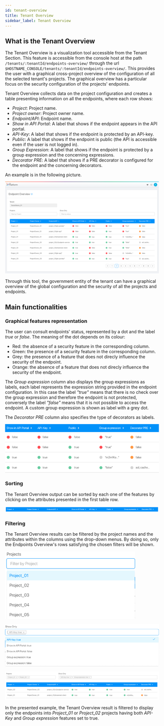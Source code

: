 ```yaml
---
id: tenant-overview
title: Tenant Overview
sidebar_label: Tenant Overview
---
```

## What is the Tenant Overview

The Tenant Overview is a visualization tool accessible from the Tenant Section. This feature is accessible from the console host at the path `/tenants/:tenantId/endpoints-overview/` through the url `$HOSTNAME_CONSOLE/tenants/:tenantId/endpoints-overview/`. This provides the user with a graphical cross-project overview of the configuration of all the selected tenant's projects. The graphical overview has a particular focus on the security configuration of the projects' endpoints.  

Tenant Overview collects data on the project configuration and creates a table presenting information on all the endpoints, where each row shows:
* *Project*: Project name.
* *Project owner*: Project owner name.
* *Endpoint/API*: Endpoint name.
* *Show in API Portal*: A label that shows if the endpoint appears in the API portal.
* *API-Key*: A label that shows if the endpoint is protected by an API-key.
* *Public*: A label that shows if the endpoint is public (the API is accessible even if the user is not logged in).
* *Group Expression*: A label that shows if the endpoint is protected by a group expression and the concerning expressions.
* *Decorator PRE*: A label that shows if a PRE decorator is configured for the endpoint and the concerning decorators.  

An example is in the following picture.

![Endpoints Overview visualization](img/endpoints-overview-visualization.png)

Through this tool, the government entity of the tenant can have a graphical overview of the global configuration and the security of all the projects and endpoints.

## Main functionalities

### Graphical features representation

The user can consult endpoints' status, represented by a dot and the label *true* or *false*. The meaning of the dot depends on its colour:

* Red: the absence of a security feature in the corresponding column.
* Green: the presence of a security feature in the corresponding column.
* Grey: the presence of a feature that does not direcly influence the security of the endpoint.
* Orange: the absence of a feature that does not direcly influence the security of the endpoint.

The *Group expression* column also displays the group expressions as labels, each label represents the expression string provided in the endpoint configuration. In this case the label *"true"* means that there is no check over the group expression and therefore the endpoint is not protected, conversely the label *"false"* means that it is not possible to access the endpoint. A custom group expression is shown as label with a grey dot.  

The *Decorator PRE* column also specifies the type of decorators as labels.  

![Graphical features](img/graphical-features.png)  

### Sorting

The Tenant Overview output can be sorted by each one of the features by clicking on the attributes presented in the first table row.

![Sort](img/sort.png)

### Filtering

The Tenant Overview results can be filtered by the project names and the attributes within the columns using the drop-down menus. By doing so, only the Endpoints Overview's rows satisfying the chosen filters will be shown.

![Project filter](img/project-name-filter.png)

![Feature filter](img/feature-filter.png)

![Filter](img/filter.png)

In the presented example, the Tenant Overview result is filtered to display only the endpoints into *Project_01* or *Project_02* projects having both *API-Key* and *Group expression* features set to true.  

